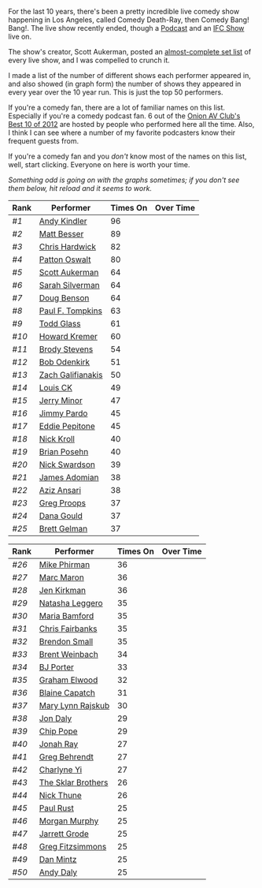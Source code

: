 <!--
.. title: 10 Years of Comedy ... Something Or Other
.. date: 2013/03/26 20:04
.. slug: index
.. tags:
.. link:
.. description:
-->

For the last 10 years, there's been a pretty incredible live comedy show happening in Los Angeles, called Comedy Death-Ray, then Comedy Bang! Bang!. The live show recently ended, though a [Podcast](http://www.earwolf.com/show/comedy-bang-bang/) and an [IFC Show](http://www.ifc.com/shows/comedy-bang-bang) live on.

The show's creator, Scott Aukerman, posted an [almost-complete set list](http://scottaukerman.tumblr.com/post/37178352146/the-last-ten-years-of-comedy-bang-bang-comedy) of every live show, and I was compelled to crunch it.

I made a list of the number of different shows each performer appeared in, and also showed (in graph form) the number of shows they appeared in every year over the 10 year run. This is just the top 50 performers.

If you're a comedy fan, there are a lot of familiar names on this list. Especially if you're a comedy podcast fan.
6 out of the [Onion AV Club's Best 10 of 2012](http://www.avclub.com/articles/the-best-podcasts-of-2012,89885/) are hosted by people who performed here all the time. Also, I think I can see where a number of my favorite podcasters know their frequent guests from.

If you're a comedy fan and you *don't* know most of the names on this list, well, start clicking. Everyone on here is worth your time.

_Something odd is going on with the graphs sometimes; if you don't see them below, hit reload and it seems to work._

<script type="text/javascript" src="/sparky/sparky-raph-min.js"></script>
<style type="text/css"> @import url(/sparky/screen.css); </style>
<div class="row-fluid">
    <div class="span5">
        <table class="table table-condensed table-hover">
            <thead>
                <tr><th>Rank</th><th>Performer</th><th class="total">Times On</th><th> Over Time</th></tr>
            </thead>
            <tbody>
    <tr>
                    <td><em>#1</em></td>
                    <td><a href="http://www.google.com/search?sourceid=navclient&gfns=1&q=Andy+Kindler">Andy Kindler</a></td>
                    <td class="total">96</td>
                    <td>
                        <p><span class="sparkline" data-points=12,15,15,10,10,8,8,7,6,5 data-range_min=0 data-range_max=0 data-preset="hilite-peaks"></span></p>
                    </td>
                </tr>
    <tr>
                    <td><em>#2</em></td>
                    <td><a href="http://www.google.com/search?sourceid=navclient&gfns=1&q=Matt+Besser">Matt Besser</a></td>
                    <td class="total">89</td>
                    <td>
                        <p><span class="sparkline" data-points=8,9,7,9,7,14,9,8,12,6 data-range_min=0 data-range_max=0 data-preset="hilite-peaks"></span></p>
                    </td>
                </tr>
    <tr>
                    <td><em>#3</em></td>
                    <td><a href="http://www.google.com/search?sourceid=navclient&gfns=1&q=Chris+Hardwick">Chris Hardwick</a></td>
                    <td class="total">82</td>
                    <td>
                        <p><span class="sparkline" data-points=9,17,10,11,7,4,8,3,6,7 data-range_min=0 data-range_max=0 data-preset="hilite-peaks"></span></p>
                    </td>
                </tr>
    <tr>
                    <td><em>#4</em></td>
                    <td><a href="http://www.google.com/search?sourceid=navclient&gfns=1&q=Patton+Oswalt">Patton Oswalt</a></td>
                    <td class="total">80</td>
                    <td>
                        <p><span class="sparkline" data-points=13,10,10,9,7,11,6,7,3,4 data-range_min=0 data-range_max=0 data-preset="hilite-peaks"></span></p>
                    </td>
                </tr>
    <tr>
                    <td><em>#5</em></td>
                    <td><a href="http://www.google.com/search?sourceid=navclient&gfns=1&q=Scott+Aukerman">Scott Aukerman</a></td>
                    <td class="total">64</td>
                    <td>
                        <p><span class="sparkline" data-points=16,14,7,4,4,9,5,1,2,2 data-range_min=0 data-range_max=0 data-preset="hilite-peaks"></span></p>
                    </td>
                </tr>
    <tr>
                    <td><em>#6</em></td>
                    <td><a href="http://www.google.com/search?sourceid=navclient&gfns=1&q=Sarah+Silverman">Sarah Silverman</a></td>
                    <td class="total">64</td>
                    <td>
                        <p><span class="sparkline" data-points=8,8,6,5,6,6,6,7,7,5 data-range_min=0 data-range_max=0 data-preset="hilite-peaks"></span></p>
                    </td>
                </tr>
    <tr>
                    <td><em>#7</em></td>
                    <td><a href="http://www.google.com/search?sourceid=navclient&gfns=1&q=Doug+Benson">Doug Benson</a></td>
                    <td class="total">64</td>
                    <td>
                        <p><span class="sparkline" data-points=11,10,15,9,7,5,3,1,2,1 data-range_min=0 data-range_max=0 data-preset="hilite-peaks"></span></p>
                    </td>
                </tr>
    <tr>
                    <td><em>#8</em></td>
                    <td><a href="http://www.google.com/search?sourceid=navclient&gfns=1&q=Paul+F.+Tompkins">Paul F. Tompkins</a></td>
                    <td class="total">63</td>
                    <td>
                        <p><span class="sparkline" data-points=1,0,14,16,11,7,6,6,1,1 data-range_min=0 data-range_max=0 data-preset="hilite-peaks"></span></p>
                    </td>
                </tr>
    <tr>
                    <td><em>#9</em></td>
                    <td><a href="http://www.google.com/search?sourceid=navclient&gfns=1&q=Todd+Glass">Todd Glass</a></td>
                    <td class="total">61</td>
                    <td>
                        <p><span class="sparkline" data-points=8,12,8,6,7,6,3,4,5,2 data-range_min=0 data-range_max=0 data-preset="hilite-peaks"></span></p>
                    </td>
                </tr>
    <tr>
                    <td><em>#10</em></td>
                    <td><a href="http://www.google.com/search?sourceid=navclient&gfns=1&q=Howard+Kremer">Howard Kremer</a></td>
                    <td class="total">60</td>
                    <td>
                        <p><span class="sparkline" data-points=8,9,8,8,8,5,4,5,4,1 data-range_min=0 data-range_max=0 data-preset="hilite-peaks"></span></p>
                    </td>
                </tr>
    <tr>
                    <td><em>#11</em></td>
                    <td><a href="http://www.google.com/search?sourceid=navclient&gfns=1&q=Brody+Stevens">Brody Stevens</a></td>
                    <td class="total">54</td>
                    <td>
                        <p><span class="sparkline" data-points=5,7,6,8,6,6,4,3,5,4 data-range_min=0 data-range_max=0 data-preset="hilite-peaks"></span></p>
                    </td>
                </tr>
    <tr>
                    <td><em>#12</em></td>
                    <td><a href="http://www.google.com/search?sourceid=navclient&gfns=1&q=Bob+Odenkirk">Bob Odenkirk</a></td>
                    <td class="total">51</td>
                    <td>
                        <p><span class="sparkline" data-points=7,8,4,1,8,8,5,2,7,1 data-range_min=0 data-range_max=0 data-preset="hilite-peaks"></span></p>
                    </td>
                </tr>
    <tr>
                    <td><em>#13</em></td>
                    <td><a href="http://www.google.com/search?sourceid=navclient&gfns=1&q=Zach+Galifianakis">Zach Galifianakis</a></td>
                    <td class="total">50</td>
                    <td>
                        <p><span class="sparkline" data-points=7,7,6,2,6,6,6,1,6,3 data-range_min=0 data-range_max=0 data-preset="hilite-peaks"></span></p>
                    </td>
                </tr>
    <tr>
                    <td><em>#14</em></td>
                    <td><a href="http://www.google.com/search?sourceid=navclient&gfns=1&q=Louis+CK">Louis CK</a></td>
                    <td class="total">49</td>
                    <td>
                        <p><span class="sparkline" data-points=10,14,9,5,4,1,3,1,2,0 data-range_min=0 data-range_max=0 data-preset="hilite-peaks"></span></p>
                    </td>
                </tr>
    <tr>
                    <td><em>#15</em></td>
                    <td><a href="http://www.google.com/search?sourceid=navclient&gfns=1&q=Jerry+Minor">Jerry Minor</a></td>
                    <td class="total">47</td>
                    <td>
                        <p><span class="sparkline" data-points=12,10,7,2,0,2,7,2,4,1 data-range_min=0 data-range_max=0 data-preset="hilite-peaks"></span></p>
                    </td>
                </tr>
    <tr>
                    <td><em>#16</em></td>
                    <td><a href="http://www.google.com/search?sourceid=navclient&gfns=1&q=Jimmy+Pardo">Jimmy Pardo</a></td>
                    <td class="total">45</td>
                    <td>
                        <p><span class="sparkline" data-points=4,9,6,7,5,4,4,2,3,1 data-range_min=0 data-range_max=0 data-preset="hilite-peaks"></span></p>
                    </td>
                </tr>
    <tr>
                    <td><em>#17</em></td>
                    <td><a href="http://www.google.com/search?sourceid=navclient&gfns=1&q=Eddie+Pepitone">Eddie Pepitone</a></td>
                    <td class="total">45</td>
                    <td>
                        <p><span class="sparkline" data-points=6,6,7,6,4,4,4,1,4,3 data-range_min=0 data-range_max=0 data-preset="hilite-peaks"></span></p>
                    </td>
                </tr>
    <tr>
                    <td><em>#18</em></td>
                    <td><a href="http://www.google.com/search?sourceid=navclient&gfns=1&q=Nick+Kroll">Nick Kroll</a></td>
                    <td class="total">40</td>
                    <td>
                        <p><span class="sparkline" data-points=0,0,0,3,3,5,11,6,6,6 data-range_min=0 data-range_max=0 data-preset="hilite-peaks"></span></p>
                    </td>
                </tr>
    <tr>
                    <td><em>#19</em></td>
                    <td><a href="http://www.google.com/search?sourceid=navclient&gfns=1&q=Brian+Posehn">Brian Posehn</a></td>
                    <td class="total">40</td>
                    <td>
                        <p><span class="sparkline" data-points=6,9,6,4,4,3,2,3,2,1 data-range_min=0 data-range_max=0 data-preset="hilite-peaks"></span></p>
                    </td>
                </tr>
    <tr>
                    <td><em>#20</em></td>
                    <td><a href="http://www.google.com/search?sourceid=navclient&gfns=1&q=Nick+Swardson">Nick Swardson</a></td>
                    <td class="total">39</td>
                    <td>
                        <p><span class="sparkline" data-points=15,9,5,1,3,1,0,4,1,0 data-range_min=0 data-range_max=0 data-preset="hilite-peaks"></span></p>
                    </td>
                </tr>
    <tr>
                    <td><em>#21</em></td>
                    <td><a href="http://www.google.com/search?sourceid=navclient&gfns=1&q=James+Adomian">James Adomian</a></td>
                    <td class="total">38</td>
                    <td>
                        <p><span class="sparkline" data-points=0,0,7,7,5,5,3,3,4,4 data-range_min=0 data-range_max=0 data-preset="hilite-peaks"></span></p>
                    </td>
                </tr>
    <tr>
                    <td><em>#22</em></td>
                    <td><a href="http://www.google.com/search?sourceid=navclient&gfns=1&q=Aziz+Ansari">Aziz Ansari</a></td>
                    <td class="total">38</td>
                    <td>
                        <p><span class="sparkline" data-points=0,0,1,9,3,3,6,7,5,4 data-range_min=0 data-range_max=0 data-preset="hilite-peaks"></span></p>
                    </td>
                </tr>
    <tr>
                    <td><em>#23</em></td>
                    <td><a href="http://www.google.com/search?sourceid=navclient&gfns=1&q=Greg+Proops">Greg Proops</a></td>
                    <td class="total">37</td>
                    <td>
                        <p><span class="sparkline" data-points=7,6,7,3,3,3,1,5,1,1 data-range_min=0 data-range_max=0 data-preset="hilite-peaks"></span></p>
                    </td>
                </tr>
    <tr>
                    <td><em>#24</em></td>
                    <td><a href="http://www.google.com/search?sourceid=navclient&gfns=1&q=Dana+Gould">Dana Gould</a></td>
                    <td class="total">37</td>
                    <td>
                        <p><span class="sparkline" data-points=3,4,3,2,4,5,5,5,3,3 data-range_min=0 data-range_max=0 data-preset="hilite-peaks"></span></p>
                    </td>
                </tr>
    <tr>
                    <td><em>#25</em></td>
                    <td><a href="http://www.google.com/search?sourceid=navclient&gfns=1&q=Brett+Gelman">Brett Gelman</a></td>
                    <td class="total">37</td>
                    <td>
                        <p><span class="sparkline" data-points=0,0,0,1,2,11,9,7,4,3 data-range_min=0 data-range_max=0 data-preset="hilite-peaks"></span></p>
                    </td>
                </tr>
    </tbody>
        </table>
    </div>
    <div class="span5 offset1">
        <table class="table table-condensed table-hover">
            <thead>
                <tr><th>Rank</th><th>Performer</th><th class="total">Times On</th><th> Over Time</th></tr>
            </thead>
            <tbody>
    <tr>
                    <td><em>#26</em></td>
                    <td><a href="http://www.google.com/search?sourceid=navclient&gfns=1&q=Mike+Phirman">Mike Phirman</a></td>
                    <td class="total">36</td>
                    <td>
                        <p><span class="sparkline" data-points=5,11,7,6,3,2,1,1,0,0 data-range_min=0 data-range_max=0 data-preset="hilite-peaks"></span></p>
                    </td>
                </tr>
    <tr>
                    <td><em>#27</em></td>
                    <td><a href="http://www.google.com/search?sourceid=navclient&gfns=1&q=Marc+Maron">Marc Maron</a></td>
                    <td class="total">36</td>
                    <td>
                        <p><span class="sparkline" data-points=7,1,1,6,2,3,2,4,6,4 data-range_min=0 data-range_max=0 data-preset="hilite-peaks"></span></p>
                    </td>
                </tr>
    <tr>
                    <td><em>#28</em></td>
                    <td><a href="http://www.google.com/search?sourceid=navclient&gfns=1&q=Jen+Kirkman">Jen Kirkman</a></td>
                    <td class="total">36</td>
                    <td>
                        <p><span class="sparkline" data-points=2,4,3,6,5,4,3,4,4,1 data-range_min=0 data-range_max=0 data-preset="hilite-peaks"></span></p>
                    </td>
                </tr>
    <tr>
                    <td><em>#29</em></td>
                    <td><a href="http://www.google.com/search?sourceid=navclient&gfns=1&q=Natasha+Leggero">Natasha Leggero</a></td>
                    <td class="total">35</td>
                    <td>
                        <p><span class="sparkline" data-points=2,4,3,2,4,2,4,5,5,4 data-range_min=0 data-range_max=0 data-preset="hilite-peaks"></span></p>
                    </td>
                </tr>
    <tr>
                    <td><em>#30</em></td>
                    <td><a href="http://www.google.com/search?sourceid=navclient&gfns=1&q=Maria+Bamford">Maria Bamford</a></td>
                    <td class="total">35</td>
                    <td>
                        <p><span class="sparkline" data-points=2,2,3,5,4,4,4,5,4,2 data-range_min=0 data-range_max=0 data-preset="hilite-peaks"></span></p>
                    </td>
                </tr>
    <tr>
                    <td><em>#31</em></td>
                    <td><a href="http://www.google.com/search?sourceid=navclient&gfns=1&q=Chris+Fairbanks">Chris Fairbanks</a></td>
                    <td class="total">35</td>
                    <td>
                        <p><span class="sparkline" data-points=1,3,4,4,3,4,4,3,4,5 data-range_min=0 data-range_max=0 data-preset="hilite-peaks"></span></p>
                    </td>
                </tr>
    <tr>
                    <td><em>#32</em></td>
                    <td><a href="http://www.google.com/search?sourceid=navclient&gfns=1&q=Brendon+Small">Brendon Small</a></td>
                    <td class="total">35</td>
                    <td>
                        <p><span class="sparkline" data-points=3,8,9,4,1,2,0,3,3,2 data-range_min=0 data-range_max=0 data-preset="hilite-peaks"></span></p>
                    </td>
                </tr>
    <tr>
                    <td><em>#33</em></td>
                    <td><a href="http://www.google.com/search?sourceid=navclient&gfns=1&q=Brent+Weinbach">Brent Weinbach</a></td>
                    <td class="total">34</td>
                    <td>
                        <p><span class="sparkline" data-points=0,0,2,5,5,4,5,5,5,3 data-range_min=0 data-range_max=0 data-preset="hilite-peaks"></span></p>
                    </td>
                </tr>
    <tr>
                    <td><em>#34</em></td>
                    <td><a href="http://www.google.com/search?sourceid=navclient&gfns=1&q=BJ+Porter">BJ Porter</a></td>
                    <td class="total">33</td>
                    <td>
                        <p><span class="sparkline" data-points=6,6,4,3,1,9,4,0,0,0 data-range_min=0 data-range_max=0 data-preset="hilite-peaks"></span></p>
                    </td>
                </tr>
    <tr>
                    <td><em>#35</em></td>
                    <td><a href="http://www.google.com/search?sourceid=navclient&gfns=1&q=Graham+Elwood">Graham Elwood</a></td>
                    <td class="total">32</td>
                    <td>
                        <p><span class="sparkline" data-points=4,6,11,4,2,3,2,0,0,0 data-range_min=0 data-range_max=0 data-preset="hilite-peaks"></span></p>
                    </td>
                </tr>
    <tr>
                    <td><em>#36</em></td>
                    <td><a href="http://www.google.com/search?sourceid=navclient&gfns=1&q=Blaine+Capatch">Blaine Capatch</a></td>
                    <td class="total">31</td>
                    <td>
                        <p><span class="sparkline" data-points=7,7,7,4,3,1,2,0,0,0 data-range_min=0 data-range_max=0 data-preset="hilite-peaks"></span></p>
                    </td>
                </tr>
    <tr>
                    <td><em>#37</em></td>
                    <td><a href="http://www.google.com/search?sourceid=navclient&gfns=1&q=Mary+Lynn+Rajskub">Mary Lynn Rajskub</a></td>
                    <td class="total">30</td>
                    <td>
                        <p><span class="sparkline" data-points=5,4,0,6,7,2,3,1,1,1 data-range_min=0 data-range_max=0 data-preset="hilite-peaks"></span></p>
                    </td>
                </tr>
    <tr>
                    <td><em>#38</em></td>
                    <td><a href="http://www.google.com/search?sourceid=navclient&gfns=1&q=Jon+Daly">Jon Daly</a></td>
                    <td class="total">29</td>
                    <td>
                        <p><span class="sparkline" data-points=0,0,0,1,1,7,9,5,2,4 data-range_min=0 data-range_max=0 data-preset="hilite-peaks"></span></p>
                    </td>
                </tr>
    <tr>
                    <td><em>#39</em></td>
                    <td><a href="http://www.google.com/search?sourceid=navclient&gfns=1&q=Chip+Pope">Chip Pope</a></td>
                    <td class="total">29</td>
                    <td>
                        <p><span class="sparkline" data-points=3,6,6,2,2,4,1,2,0,3 data-range_min=0 data-range_max=0 data-preset="hilite-peaks"></span></p>
                    </td>
                </tr>
    <tr>
                    <td><em>#40</em></td>
                    <td><a href="http://www.google.com/search?sourceid=navclient&gfns=1&q=Jonah+Ray">Jonah Ray</a></td>
                    <td class="total">27</td>
                    <td>
                        <p><span class="sparkline" data-points=9,3,3,3,3,2,0,2,1,1 data-range_min=0 data-range_max=0 data-preset="hilite-peaks"></span></p>
                    </td>
                </tr>
    <tr>
                    <td><em>#41</em></td>
                    <td><a href="http://www.google.com/search?sourceid=navclient&gfns=1&q=Greg+Behrendt">Greg Behrendt</a></td>
                    <td class="total">27</td>
                    <td>
                        <p><span class="sparkline" data-points=6,4,2,0,2,5,2,2,3,1 data-range_min=0 data-range_max=0 data-preset="hilite-peaks"></span></p>
                    </td>
                </tr>
    <tr>
                    <td><em>#42</em></td>
                    <td><a href="http://www.google.com/search?sourceid=navclient&gfns=1&q=Charlyne+Yi">Charlyne Yi</a></td>
                    <td class="total">27</td>
                    <td>
                        <p><span class="sparkline" data-points=0,0,6,4,5,2,5,2,2,1 data-range_min=0 data-range_max=0 data-preset="hilite-peaks"></span></p>
                    </td>
                </tr>
    <tr>
                    <td><em>#43</em></td>
                    <td><a href="http://www.google.com/search?sourceid=navclient&gfns=1&q=The+Sklar+Brothers">The Sklar Brothers</a></td>
                    <td class="total">26</td>
                    <td>
                        <p><span class="sparkline" data-points=3,0,1,3,4,5,3,6,1,0 data-range_min=0 data-range_max=0 data-preset="hilite-peaks"></span></p>
                    </td>
                </tr>
    <tr>
                    <td><em>#44</em></td>
                    <td><a href="http://www.google.com/search?sourceid=navclient&gfns=1&q=Nick+Thune">Nick Thune</a></td>
                    <td class="total">26</td>
                    <td>
                        <p><span class="sparkline" data-points=0,0,0,4,3,5,3,5,4,2 data-range_min=0 data-range_max=0 data-preset="hilite-peaks"></span></p>
                    </td>
                </tr>
    <tr>
                    <td><em>#45</em></td>
                    <td><a href="http://www.google.com/search?sourceid=navclient&gfns=1&q=Paul+Rust">Paul Rust</a></td>
                    <td class="total">25</td>
                    <td>
                        <p><span class="sparkline" data-points=0,0,4,7,4,4,3,1,1,1 data-range_min=0 data-range_max=0 data-preset="hilite-peaks"></span></p>
                    </td>
                </tr>
    <tr>
                    <td><em>#46</em></td>
                    <td><a href="http://www.google.com/search?sourceid=navclient&gfns=1&q=Morgan+Murphy">Morgan Murphy</a></td>
                    <td class="total">25</td>
                    <td>
                        <p><span class="sparkline" data-points=5,3,4,2,2,3,3,1,1,1 data-range_min=0 data-range_max=0 data-preset="hilite-peaks"></span></p>
                    </td>
                </tr>
    <tr>
                    <td><em>#47</em></td>
                    <td><a href="http://www.google.com/search?sourceid=navclient&gfns=1&q=Jarrett+Grode">Jarrett Grode</a></td>
                    <td class="total">25</td>
                    <td>
                        <p><span class="sparkline" data-points=5,6,4,4,3,1,1,1,0,0 data-range_min=0 data-range_max=0 data-preset="hilite-peaks"></span></p>
                    </td>
                </tr>
    <tr>
                    <td><em>#48</em></td>
                    <td><a href="http://www.google.com/search?sourceid=navclient&gfns=1&q=Greg+Fitzsimmons">Greg Fitzsimmons</a></td>
                    <td class="total">25</td>
                    <td>
                        <p><span class="sparkline" data-points=4,2,3,0,2,3,1,3,3,4 data-range_min=0 data-range_max=0 data-preset="hilite-peaks"></span></p>
                    </td>
                </tr>
    <tr>
                    <td><em>#49</em></td>
                    <td><a href="http://www.google.com/search?sourceid=navclient&gfns=1&q=Dan+Mintz">Dan Mintz</a></td>
                    <td class="total">25</td>
                    <td>
                        <p><span class="sparkline" data-points=7,6,2,3,3,1,0,0,1,2 data-range_min=0 data-range_max=0 data-preset="hilite-peaks"></span></p>
                    </td>
                </tr>
    <tr>
                    <td><em>#50</em></td>
                    <td><a href="http://www.google.com/search?sourceid=navclient&gfns=1&q=Andy+Daly">Andy Daly</a></td>
                    <td class="total">25</td>
                    <td>
                        <p><span class="sparkline" data-points=1,1,1,4,2,13,1,1,1,0 data-range_min=0 data-range_max=0 data-preset="hilite-peaks"></span></p>
                    </td>
                </tr>
    </tbody>
        </table>
    </div>
    </div>
<script type="text/javascript">
    document.body.onload = function() {
       var sparks = document.querySelectorAll(".sparkline"),
            len = sparks.length;
        for (var i = 0; i < len; i++) {
            var el = sparks[i],
                data = sparky.parse.numbers(el.getAttribute("data-points")),
                preset = sparky.presets.get(el.getAttribute("data-preset")),
                options = sparky.util.getElementOptions(el, preset);
            sparky.sparkline(el, data, options);
        }
    };
</script>
